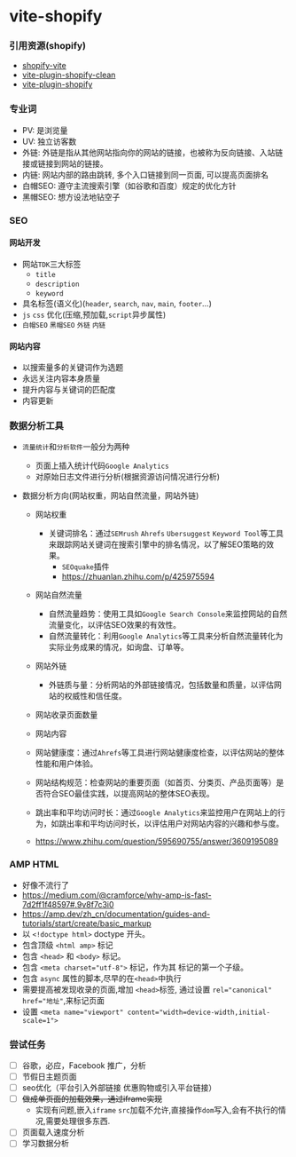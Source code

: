 # vite-shopify

### 引用资源(shopify)

- [shopify-vite](https://shopify-vite.barrelny.com/)
- [vite-plugin-shopify-clean](https://github.com/dan-gamble/vite-plugin-shopify-clean)
- [vite-plugin-shopify](https://www.npmjs.com/package/vite-plugin-shopify)

### 专业词

- PV: 是浏览量
- UV: 独立访客数
- 外链: 外链是指从其他网站指向你的网站的链接，也被称为反向链接、入站链接或链接到网站的链接。
- 内链: 网站内部的路由跳转, 多个入口链接到同一页面, 可以提高页面排名
- 白帽SEO: 遵守主流搜索引擎（如谷歌和百度）规定的优化方针
- 黑帽SEO: 想方设法地钻空子

### SEO

#### 网站开发

- 网站`TDK`三大标签
  - `title`
  - `description`
  - `keyword`
- 具名标签(语义化)(`header`, `search`, `nav`, `main`, `footer`...)
- `js` `css` 优化(压缩,预加载,`script`异步属性)
- `白帽SEO` `黑帽SEO` `外链` `内链`

#### 网站内容

- 以搜索量多的关键词作为选题
- 永远关注内容本身质量
- 提升内容与关键词的匹配度
- 内容更新

### 数据分析工具

- `流量统计`和`分析软件`一般分为两种
  - 页面上插入统计代码`Google Analytics`
  - 对原始日志文件进行分析(根据资源访问情况进行分析)

- 数据分析方向(网站权重，网站自然流量，网站外链)
  - 网站权重
    - 关键词排名：通过`SEMrush` `Ahrefs` `Ubersuggest` `Keyword Tool`等工具来跟踪网站关键词在搜索引擎中的排名情况，以了解SEO策略的效果。
      - `SEOquake`插件
      - <https://zhuanlan.zhihu.com/p/425975594>
  - 网站自然流量
    - 自然流量趋势：使用工具如`Google Search Console`来监控网站的自然流量变化，以评估SEO效果的有效性。
    - 自然流量转化：利用`Google Analytics`等工具来分析自然流量转化为实际业务成果的情况，如询盘、订单等。
  - 网站外链
    - 外链质与量：分析网站的外部链接情况，包括数量和质量，以评估网站的权威性和信任度。

  - 网站收录页面数量
  - 网站内容
  - 网站健康度：通过`Ahrefs`等工具进行网站健康度检查，以评估网站的整体性能和用户体验。
  - 网站结构规范：检查网站的重要页面（如首页、分类页、产品页面等）是否符合SEO最佳实践，以提高网站的整体SEO表现。
  - 跳出率和平均访问时长：通过`Google Analytics`来监控用户在网站上的行为，如跳出率和平均访问时长，以评估用户对网站内容的兴趣和参与度。
  - <https://www.zhihu.com/question/595690755/answer/3609195089>

### AMP HTML

- 好像不流行了
- <https://medium.com/@cramforce/why-amp-is-fast-7d2ff1f48597#.9v8f7c3i0>
- <https://amp.dev/zh_cn/documentation/guides-and-tutorials/start/create/basic_markup>
- 以 `<!doctype html>` doctype 开头。
- 包含顶级 `<html amp>` 标记
- 包含 `<head>` 和 `<body>` 标记。
- 包含 `<meta charset="utf-8">` 标记，作为其 <head> 标记的第一个子级。
- 包含 `async` 属性的脚本,尽早的在`<head>`中执行
- 需要提高被发现收录的页面,增加 `<head>`标签, 通过设置 `rel="canonical"` `href="地址"`,来标记页面
- 设置 `<meta name="viewport" content="width=device-width,initial-scale=1">`

### 尝试任务

- [ ] 谷歌，必应，Facebook 推广，分析
- [ ] 节假日主题页面
- [ ] seo优化（平台引入外部链接 优惠购物或引入平台链接）
- [ ] ~~做成单页面的加载效果，通过iframe实现~~
  - 实现有问题,嵌入`iframe` `src`加载不允许,直接操作`dom`写入,会有不执行的情况,需要处理很多东西.
- [ ] 页面载入速度分析
- [ ] 学习数据分析
